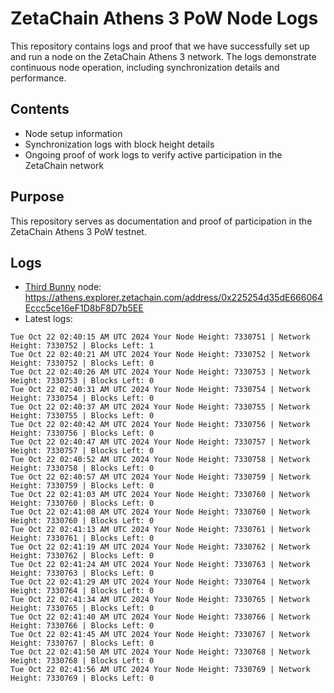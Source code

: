 # ZetaChain Athens 3 PoW Node Logs
This repository contains logs and proof that we have successfully set up and run a node on the ZetaChain Athens 3 network. The logs demonstrate continuous node operation, including synchronization details and performance.

## Contents
- Node setup information
- Synchronization logs with block height details
- Ongoing proof of work logs to verify active participation in the ZetaChain network

## Purpose
This repository serves as documentation and proof of participation in the ZetaChain Athens 3 PoW testnet.

## Logs

- [Third Bunny](https://thirdbunny.xyz/) node: https://athens.explorer.zetachain.com/address/0x225254d35dE666064Eccc5ce16eF1D8bF8D7b5EE
- Latest logs:
```
Tue Oct 22 02:40:15 AM UTC 2024 Your Node Height: 7330751 | Network Height: 7330752 | Blocks Left: 1
Tue Oct 22 02:40:21 AM UTC 2024 Your Node Height: 7330752 | Network Height: 7330752 | Blocks Left: 0
Tue Oct 22 02:40:26 AM UTC 2024 Your Node Height: 7330753 | Network Height: 7330753 | Blocks Left: 0
Tue Oct 22 02:40:31 AM UTC 2024 Your Node Height: 7330754 | Network Height: 7330754 | Blocks Left: 0
Tue Oct 22 02:40:37 AM UTC 2024 Your Node Height: 7330755 | Network Height: 7330755 | Blocks Left: 0
Tue Oct 22 02:40:42 AM UTC 2024 Your Node Height: 7330756 | Network Height: 7330756 | Blocks Left: 0
Tue Oct 22 02:40:47 AM UTC 2024 Your Node Height: 7330757 | Network Height: 7330757 | Blocks Left: 0
Tue Oct 22 02:40:52 AM UTC 2024 Your Node Height: 7330758 | Network Height: 7330758 | Blocks Left: 0
Tue Oct 22 02:40:57 AM UTC 2024 Your Node Height: 7330759 | Network Height: 7330759 | Blocks Left: 0
Tue Oct 22 02:41:03 AM UTC 2024 Your Node Height: 7330760 | Network Height: 7330760 | Blocks Left: 0
Tue Oct 22 02:41:08 AM UTC 2024 Your Node Height: 7330760 | Network Height: 7330760 | Blocks Left: 0
Tue Oct 22 02:41:13 AM UTC 2024 Your Node Height: 7330761 | Network Height: 7330761 | Blocks Left: 0
Tue Oct 22 02:41:19 AM UTC 2024 Your Node Height: 7330762 | Network Height: 7330762 | Blocks Left: 0
Tue Oct 22 02:41:24 AM UTC 2024 Your Node Height: 7330763 | Network Height: 7330763 | Blocks Left: 0
Tue Oct 22 02:41:29 AM UTC 2024 Your Node Height: 7330764 | Network Height: 7330764 | Blocks Left: 0
Tue Oct 22 02:41:34 AM UTC 2024 Your Node Height: 7330765 | Network Height: 7330765 | Blocks Left: 0
Tue Oct 22 02:41:40 AM UTC 2024 Your Node Height: 7330766 | Network Height: 7330766 | Blocks Left: 0
Tue Oct 22 02:41:45 AM UTC 2024 Your Node Height: 7330767 | Network Height: 7330767 | Blocks Left: 0
Tue Oct 22 02:41:50 AM UTC 2024 Your Node Height: 7330768 | Network Height: 7330768 | Blocks Left: 0
Tue Oct 22 02:41:56 AM UTC 2024 Your Node Height: 7330769 | Network Height: 7330769 | Blocks Left: 0
```
